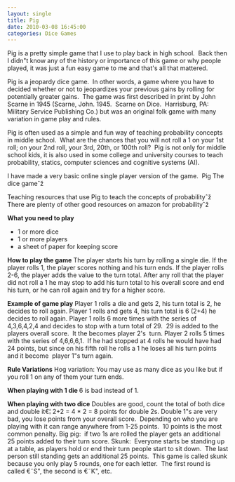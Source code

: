 ```yaml
---
layout: single
title: Pig
date: 2010-03-08 16:45:00
categories: Dice Games
---
```

Pig is a pretty simple game that I use to play back in high school.  Back then I didn&quot;t know any of the history or importance of this game or why people played, it was just a fun easy game to me and that's all that mattered.

Pig is a jeopardy dice game.  In other words, a game where you have to decided whether or not to jeopardizes your previous gains by rolling for potentially greater gains.  The game was first described in print by John Scarne in 1945 (Scarne, John. 1945.  Scarne on Dice.  Harrisburg, PA: Military Service Publishing Co.) but was an original folk game with many variation in game play and rules.

Pig is often used as a simple and fun way of teaching probability concepts in middle school.  What are the chances that you will not roll a 1 on your 1st roll; on your 2nd roll, your 3rd, 20th, or 100th roll?  Pig is not only for middle school kids, it is also used in some college and university courses to teach probability, statics, computer sciences and cognitive systems (AI).

I have made a very basic online single player version of the game.  Pig The dice gameˆž

Teaching resources that use Pig to teach the concepts of probabilityˆž
There are plenty of other good resources on amazon for probabilityˆž

<strong>What you need to play</strong>
<ul>
	<li>1 or more dice</li>
	<li>1 or more players</li>
	<li>a sheet of paper for keeping score</li>
</ul>
<strong>How to play the game</strong>
The player starts his turn by rolling a single die.
If the player rolls 1, the player scores nothing and his turn ends.
If the player rolls 2-6, the player adds the value to the turn total.
After any roll that the player did not roll a 1 he may stop to add his turn total to his overall score and end his turn, or he can roll again and try for a higher score.

<strong>Example of game play</strong>
Player 1 rolls a die and gets 2, his turn total is 2, he decides to roll again.
Player 1 rolls and gets 4, his turn total is 6 (2+4) he decides to roll again.
Player 1 rolls 6 more times with the series of 4,3,6,4,2,4 and decides to stop with a turn total of 29.  29 is added to the players overall score.  It the becomes player 2's  turn.
Player 2 rolls 5 times with the series of 4,6,6,6,1.  If he had stopped at 4 rolls he would have had 24 points, but since on his fifth roll he rolls a 1 he loses all his turn points and it become  player 1&quot;s turn again.

<strong>Rule Variations</strong>
Hog variation: You may use as many dice as you like but if you roll 1 on any of them your turn ends.

<strong>When playing with 1 die </strong>
6 is bad instead of 1.

<strong>When playing with two dice</strong>
Doubles are good, count the total of both dice and double it€¦ 2+2 = 4 * 2 = 8 points for double 2s.
Double 1&quot;s are very bad, you lose points from your overall score.  Depending on who you are playing with it can range anywhere from 1-25 points.  10 points is the most common penalty.
Big pig:  if two 1s are rolled the player gets an additional 25 points added to their turn score.
Skunk:  Everyone starts be standing up at a table, as players hold or end their turn people start to sit down.  The last person still standing gets an additional 25 points.  This game is called skunk because you only play 5 rounds, one for each letter.  The first round is called €˜S&quot;, the second is €˜K&quot;, etc.
